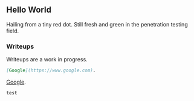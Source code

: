 ## Hello World

Hailing from a tiny red dot.
Still fresh and green in the penetration testing field.

### Writeups

Writeups are a work in progress.

```markdown
[Google](https://www.google.com).
```
[Google](https://www.google.com).

`test`

